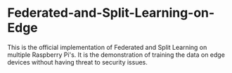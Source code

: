 # Federated-and-Split-Learning-on-Edge
This is the official implementation of Federated and Split Learning on multiple Raspberry Pi's. It is the demonstration of training the data on edge devices without having threat to security issues.
